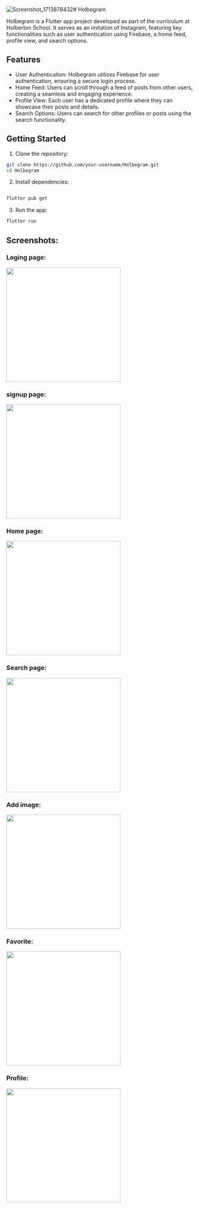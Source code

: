 ![Screenshot_1713878432](https://github.com/moezabdelkefi/holbertonschool-holbegram/assets/113900578/60d2f1a8-b5e6-4686-9c80-972527cce8fe)# Holbegram

Holbegram is a Flutter app project developed as part of the curriculum at Holberton School. It serves as an imitation of Instagram, featuring key functionalities such as user authentication using Firebase, a home feed, profile view, and search options.

## Features

*   User Authentication: Holbegram utilizes Firebase for user authentication, ensuring a secure login process.
*   Home Feed: Users can scroll through a feed of posts from other users, creating a seamless and engaging      experience.
*   Profile View: Each user has a dedicated profile where they can showcase their posts and details.
*   Search Options: Users can search for other profiles or posts using the search functionality.

## Getting Started

1.    Clone the repository:

```bash
git clone https://github.com/your-username/Holbegram.git
cd Holbegram
```

2.    Install dependencies:

```bash

flutter pub get 
```
3.    Run the app:

```bash
flutter run
```


## Screenshots:
### Loging page:

<img src="https://github.com/moezabdelkefi/holbertonschool-holbegram/assets/113900578/bef674e5-8ea0-4926-a780-9634af2dce8d" width="300">

### signup page:

<img src="https://github.com/moezabdelkefi/holbertonschool-holbegram/assets/113900578/51c9260e-01af-4688-bcad-1ff5260cf5f3"  width="300">

### Home page:

<img src="https://github.com/moezabdelkefi/holbertonschool-holbegram/assets/113900578/74b6e9b9-345d-4d9d-8648-1405b4df3bdb"  width="300">

### Search page:

<img src="https://github.com/moezabdelkefi/holbertonschool-holbegram/assets/113900578/655933a3-83b8-4ce3-8d11-4bd000385ea7"  width="300">

### Add image:

<img src="https://github.com/moezabdelkefi/holbertonschool-holbegram/assets/113900578/9e40214d-502d-41cc-84c5-fdf1cf59cdd4"  width="300">

### Favorite:

<img src="https://github.com/moezabdelkefi/holbertonschool-holbegram/assets/113900578/9fce6638-ccb6-4ba9-b5a9-210f15329639"  width="300">

### Profile:

<img src="https://github.com/moezabdelkefi/holbertonschool-holbegram/assets/113900578/5810f3f3-e1b6-4162-a5dd-9b67d7f13c6c"  width="300">

